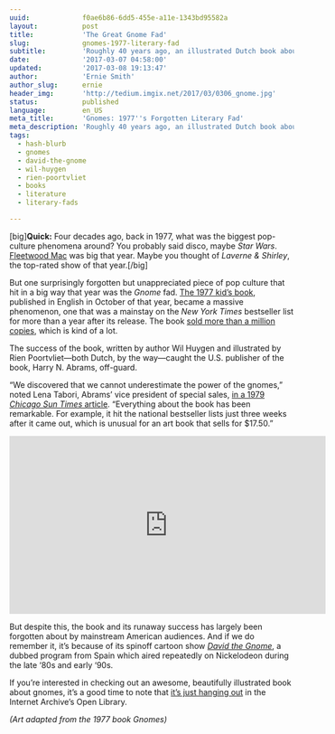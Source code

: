 ```yaml
---
uuid:             f0ae6b86-6dd5-455e-a11e-1343bd95582a
layout:           post
title:            'The Great Gnome Fad'
slug:             gnomes-1977-literary-fad
subtitle:         'Roughly 40 years ago, an illustrated Dutch book about gnomes took the U.S. book market by storm—and, curiously, quickly faded out of view.'
date:             '2017-03-07 04:58:00'
updated:          '2017-03-08 19:13:47'
author:           'Ernie Smith'
author_slug:      ernie
header_img:       'http://tedium.imgix.net/2017/03/0306_gnome.jpg'
status:           published
language:         en_US
meta_title:       'Gnomes: 1977''s Forgotten Literary Fad'
meta_description: 'Roughly 40 years ago, an illustrated Dutch book about gnomes took the U.S. book market by storm—and, curiously, quickly faded out of view.'
tags:
  - hash-blurb
  - gnomes
  - david-the-gnome
  - wil-huygen
  - rien-poortvliet
  - books
  - literature
  - literary-fads

---
```


[big]**Quick:** Four decades ago, back in 1977, what was the biggest pop-culture phenomena around? You probably said disco, maybe *Star Wars*. [Fleetwood Mac](http://amzn.to/2mZOrK7) was big that year. Maybe you thought of *Laverne & Shirley*, the top-rated show of that year.[/big]

But one surprisingly forgotten but unappreciated piece of pop culture that hit in a big way that year was the *Gnome* fad. [The 1977 kid’s book](http://amzn.to/2mdmsGP), published in English in October of that year, became a massive phenomenon, one that was a mainstay on the *New York Times* bestseller list for more than a year after its release. The book [sold more than a million copies](http://www.nytimes.com/2011/03/20/books/review/InsideList-t.html?_r=0), which is kind of a lot.

The success of the book, written by author Wil Huygen and illustrated by Rien Poortvliet—both Dutch, by the way—caught the U.S. publisher of the book, Harry N. Abrams, off-guard.

“We discovered that we cannot underestimate the power of the gnomes,” noted Lena Tabori, Abrams’ vice president of special sales, [in a 1979 *Chicago Sun Times* article](https://www.newspapers.com/clip/9380981/gnome_phenomenon/). “Everything about the book has been remarkable. For example, it hit the national bestseller lists just three weeks after it came out, which is unusual for an art book that sells for $17.50.”

<iframe width="560" height="315" src="https://www.youtube.com/embed/k_GyQnPc_DU" frameborder="0" allowfullscreen></iframe>

But despite this, the book and its runaway success has largely been forgotten about by mainstream American audiences. And if we do remember it, it’s because of its spinoff cartoon show [*David the Gnome*](http://amzn.to/2mZP9XN), a dubbed program from Spain which aired repeatedly on Nickelodeon during the late ‘80s and early ‘90s.

If you’re interested in checking out an awesome, beautifully illustrated book about gnomes, it’s a good time to note that [it’s just hanging out](https://openlibrary.org/books/OL4566753M/Gnomes) in the Internet Archive’s Open Library.

*(Art adapted from the 1977 book Gnomes)*
